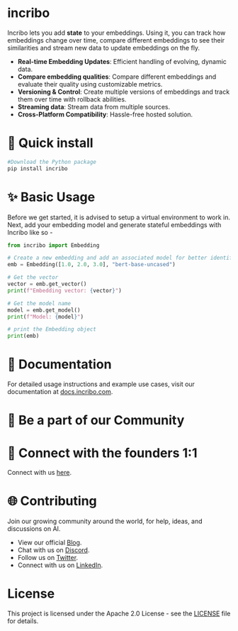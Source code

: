 # incribo
Incribo lets you add **state** to your embeddings. Using it, you can track how embeddings change over time, compare different embeddings to see their similarities and stream new data to update embeddings on the fly. 

- **Real-time Embedding Updates**: Efficient handling of evolving, dynamic data.
- **Compare embedding qualities**: Compare different embeddings and evaluate their quality using customizable metrics.
- **Versioning & Control**: Create multiple versions of embeddings and track them over time with rollback abilities.
- **Streaming data**: Stream data from multiple sources.
- **Cross-Platform Compatibility**: Hassle-free hosted solution.


# 🔧 Quick install
```python
#Download the Python package
pip install incribo
```

# ✨ Basic Usage
Before we get started, it is advised to setup a virtual environment to work in. Next, add your embedding model and generate stateful embeddings with Incribo like so -
```python
from incribo import Embedding

# Create a new embedding and add an associated model for better identification
emb = Embedding([1.0, 2.0, 3.0], "bert-base-uncased")

# Get the vector
vector = emb.get_vector()
print(f"Embedding vector: {vector}")

# Get the model name
model = emb.get_model()
print(f"Model: {model}")

# print the Embedding object 
print(emb)
```

# 📖 Documentation
For detailed usage instructions and example use cases, visit our documentation at [docs.incribo.com](https://docs.incribo.com/quickstart).


# 🔗 Be a part of our Community



# 🤝 Connect with the founders 1:1 
Connect with us [here](https://cal.com/uma08/30min).


# 🌐 Contributing
Join our growing community around the world, for help, ideas, and discussions on AI.

- View our official [Blog]().
- Chat with us on [Discord]().
- Follow us on [Twitter](https://twitter.com/IncriboOfficial).
- Connect with us on [LinkedIn](https://www.linkedin.com/company/incribo).



# License
This project is licensed under the Apache 2.0 License - see the [LICENSE](https://github.com/incribo-inc/incribo/blob/main/LICENSE) file for details.

